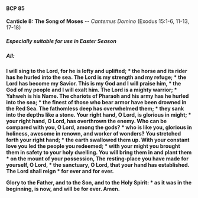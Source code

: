 #### BCP 85
**Canticle 8: The Song of Moses** -- _Cantemus Domino_ (Exodus 15:1-6, 11-13, 17-18) 
##### Especially suitable for use in Easter Season
##### **All:**
**I will sing to the Lord, for he is lofty and uplifted; \*
the horse and its rider has he hurled into the sea.
The Lord is my strength and my refuge; \*
the Lord has become my Savior.
This is my God and I will praise him, \*
the God of my people and I will exalt him.
The Lord is a mighty warrior; \*
Yahweh is his Name.
The chariots of Pharaoh and his army has he hurled into the sea; \*
the finest of those who bear armor have been drowned in the Red Sea.
The fathomless deep has overwhelmed them; \*
they sank into the depths like a stone.
Your right hand, O Lord, is glorious in might; \*
your right hand, O Lord, has overthrown the enemy.
Who can be compared with you, O Lord, among the gods? \*
who is like you, glorious in holiness,
awesome in renown, and worker of wonders?
You stretched forth your right hand; \*
the earth swallowed them up.
With your constant love you led the people you redeemed; \*
with your might you brought them in safety to your holy dwelling.
You will bring them in and plant them \*
on the mount of your possession,
The resting-place you have made for yourself, O Lord, \*
the sanctuary, O Lord, that your hand has established.
The Lord shall reign \*
for ever and for ever.**

**Glory to the Father, and to the Son, and to the Holy Spirit: \*
as it was in the beginning, is now, and will be for ever. Amen.**
